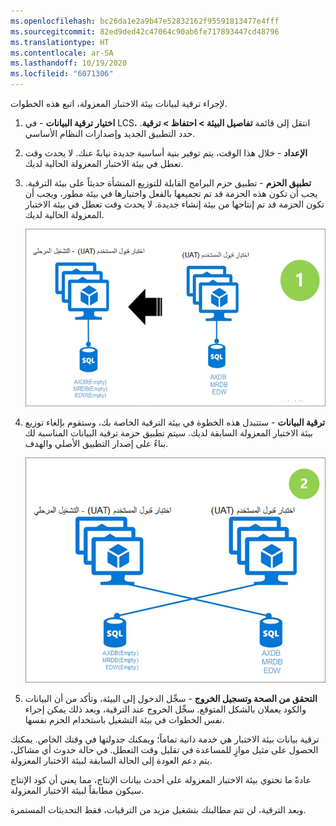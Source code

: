 ```yaml
---
ms.openlocfilehash: bc26da1e2a9b47e52832162f95591813477e4fff
ms.sourcegitcommit: 82ed9ded42c47064c90ab6fe717893447cd48796
ms.translationtype: HT
ms.contentlocale: ar-SA
ms.lasthandoff: 10/19/2020
ms.locfileid: "6071306"
---
```

لإجراء ترقية لبيانات بيئة الاختبار المعزولة، اتبع هذه الخطوات.

1.  **اختيار ترقية البيانات** - في LCS، انتقل إلى قائمة **تفاصيل البيئة > احتفاظ > ترقية**. حدد التطبيق الجديد وإصدارات النظام الأساسي. 
2.  **الإعداد** - خلال هذا الوقت، يتم توفير بنية أساسية جديدة نيابةً عنك. لا يحدث وقت تعطل في بيئة الاختبار المعزولة الحالية لديك. 
3.  **تطبيق الحزم** - تطبيق حزم البرامج القابلة للتوزيع المنشأة حديثاً على بيئة الترقية. يجب أن تكون هذه الحزمة قد تم تجميعها بالفعل واختبارها في بيئة مطور، ويجب أن تكون الحزمة قد تم إنتاجها من بيئة إنشاء جديدة. لا يحدث وقت تعطل في بيئة الاختبار المعزولة الحالية لديك. 

 
    ![رسم تخطيطي يوضح الخطوة الأولى لترقية البيانات](../media/data-upgrade-1.png)

4.  **ترقية البيانات** - ستتبدل هذه الخطوة في بيئة الترقية الخاصة بك، وستقوم بإلغاء توزيع بيئة الاختبار المعزولة السابقة لديك. سيتم تطبيق حزمة ترقية البيانات المناسبة لك بناءً على إصدار التطبيق الأصلي والهدف. 

 
    ![رسم تخطيطي يوضح الخطوة الثانية لترقية البيانات](../media/data-upgrade-2.png)

5.  **التحقق من الصحة وتسجيل الخروج** - سجِّل الدخول إلى البيئة، وتأكد من أن البيانات والكود يعملان بالشكل المتوقع. سجِّل الخروج عند الترقية، وبعد ذلك يمكن إجراء نفس الخطوات في بيئة التشغيل باستخدام الحزم نفسها. 


ترقية بيانات بيئة الاختبار هي خدمة ذاتية تماماً؛ ويمكنك جدولتها في وقتك الخاص. يمكنك الحصول على مثيل موازٍ للمساعدة في تقليل وقت التعطل. في حالة حدوث أي مشاكل، يتم دعم العودة إلى الحالة السابقة لبيئة الاختبار المعزولة. 

عادةً ما تحتوي بيئة الاختبار المعزولة على أحدث بيانات الإنتاج، مما يعني أن كود الإنتاج سيكون مطابقاً لبيئة الاختبار المعزولة. 

وبعد الترقية، لن تتم مطالبتك بتشغيل مزيد من الترقيات، فقط التحديثات المستمرة. 







